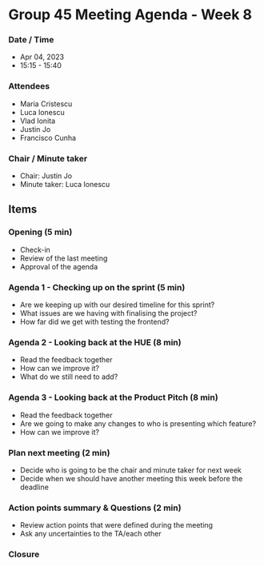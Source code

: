 # Group 45 Meeting Agenda - Week 8

### Date / Time
- Apr 04, 2023
- 15:15 - 15:40
### Attendees
- Maria Cristescu
- Luca Ionescu
- Vlad Ionita
- Justin Jo
- Francisco Cunha
### Chair / Minute taker
- Chair: Justin Jo
- Minute taker: Luca Ionescu

## Items
### Opening (5 min)
- Check-in
- Review of the last meeting
- Approval of the agenda

### Agenda 1 - Checking up on the sprint (5 min)
- Are we keeping up with our desired timeline for this sprint?
- What issues are we having with finalising the project?
- How far did we get with testing the frontend?

### Agenda 2 - Looking back at the HUE (8 min)
- Read the feedback together
- How can we improve it?
- What do we still need to add?

### Agenda 3 - Looking back at the Product Pitch (8 min)
- Read the feedback together
- Are we going to make any changes to who is presenting which feature?
- How can we improve it?

### Plan next meeting (2 min)
- Decide who is going to be the chair and minute taker for next week
- Decide when we should have another meeting this week before the deadline

### Action points summary & Questions (2 min)
- Review action points that were defined during the meeting
- Ask any uncertainties to the TA/each other

### Closure
